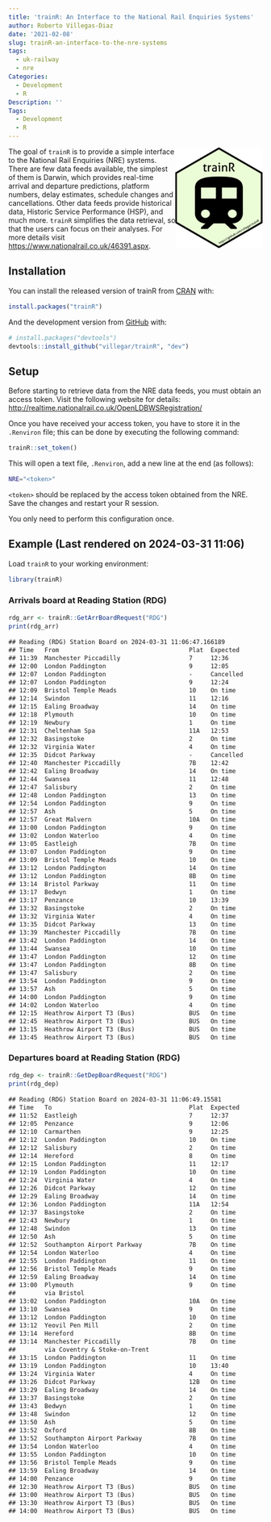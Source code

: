 ```yaml
---
title: 'trainR: An Interface to the National Rail Enquiries Systems'
author: Roberto Villegas-Diaz
date: '2021-02-08'
slug: trainR-an-interface-to-the-nre-systems
tags:
  - uk-railway
  - nre
Categories:
  - Development
  - R
Description: ''
Tags:
  - Development
  - R
---
```


<img src="https://raw.githubusercontent.com/villegar/trainR/main/inst/images/logo.png" alt="logo" align="right" height=200px/>

The goal of `trainR` is to provide a simple interface to the 
National Rail Enquiries (NRE) systems. There are few data feeds 
available, the simplest of them is Darwin, which provides real-time 
arrival and departure predictions, platform numbers, delay estimates, 
schedule changes and cancellations. Other data feeds provide historical 
data, Historic Service Performance (HSP), and much more. `trainR` 
simplifies the data retrieval, so that the users can focus on their 
analyses. For more details visit 
https://www.nationalrail.co.uk/46391.aspx.

## Installation

You can install the released version of trainR from [CRAN](https://CRAN.R-project.org) with:

``` r
install.packages("trainR")
```

And the development version from [GitHub](https://github.com/) with:

``` r
# install.packages("devtools")
devtools::install_github("villegar/trainR", "dev")
```

## Setup
Before starting to retrieve data from the NRE data feeds, you must obtain an access token. 
Visit the following website for details: http://realtime.nationalrail.co.uk/OpenLDBWSRegistration/

Once you have received your access token, you have to store it in the `.Renviron` file; this can be 
done by executing the following command:


```r
trainR::set_token()
```

This will open a text file, `.Renviron`, add a new line at the end (as follows):

```bash
NRE="<token>"
```

`<token>` should be replaced by the access token obtained from the NRE. Save the changes and restart 
your R session.

You only need to perform this configuration once.

## Example (Last rendered on 2024-03-31 11:06)

Load `trainR` to your working environment:

```r
library(trainR)
```

### Arrivals board at Reading Station (RDG)


```r
rdg_arr <- trainR::GetArrBoardRequest("RDG")
print(rdg_arr)
```

```
## Reading (RDG) Station Board on 2024-03-31 11:06:47.166189
## Time   From                                    Plat  Expected
## 11:39  Manchester Piccadilly                   7     12:36
## 12:00  London Paddington                       9     12:05
## 12:07  London Paddington                       -     Cancelled
## 12:07  London Paddington                       9     12:24
## 12:09  Bristol Temple Meads                    10    On time
## 12:14  Swindon                                 11    12:16
## 12:15  Ealing Broadway                         14    On time
## 12:18  Plymouth                                10    On time
## 12:19  Newbury                                 1     On time
## 12:31  Cheltenham Spa                          11A   12:53
## 12:32  Basingstoke                             2     On time
## 12:32  Virginia Water                          4     On time
## 12:35  Didcot Parkway                          -     Cancelled
## 12:40  Manchester Piccadilly                   7B    12:42
## 12:42  Ealing Broadway                         14    On time
## 12:44  Swansea                                 11    12:48
## 12:47  Salisbury                               2     On time
## 12:48  London Paddington                       13    On time
## 12:54  London Paddington                       9     On time
## 12:57  Ash                                     5     On time
## 12:57  Great Malvern                           10A   On time
## 13:00  London Paddington                       9     On time
## 13:02  London Waterloo                         4     On time
## 13:05  Eastleigh                               7B    On time
## 13:07  London Paddington                       9     On time
## 13:09  Bristol Temple Meads                    10    On time
## 13:12  London Paddington                       14    On time
## 13:12  London Paddington                       8B    On time
## 13:14  Bristol Parkway                         11    On time
## 13:17  Bedwyn                                  1     On time
## 13:17  Penzance                                10    13:39
## 13:32  Basingstoke                             2     On time
## 13:32  Virginia Water                          4     On time
## 13:35  Didcot Parkway                          13    On time
## 13:39  Manchester Piccadilly                   7B    On time
## 13:42  London Paddington                       14    On time
## 13:44  Swansea                                 10    On time
## 13:47  London Paddington                       12    On time
## 13:47  London Paddington                       8B    On time
## 13:47  Salisbury                               2     On time
## 13:54  London Paddington                       9     On time
## 13:57  Ash                                     5     On time
## 14:00  London Paddington                       9     On time
## 14:02  London Waterloo                         4     On time
## 12:15  Heathrow Airport T3 (Bus)               BUS   On time
## 12:45  Heathrow Airport T3 (Bus)               BUS   On time
## 13:15  Heathrow Airport T3 (Bus)               BUS   On time
## 13:45  Heathrow Airport T3 (Bus)               BUS   On time
```

### Departures board at Reading Station (RDG)


```r
rdg_dep <- trainR::GetDepBoardRequest("RDG")
print(rdg_dep)
```

```
## Reading (RDG) Station Board on 2024-03-31 11:06:49.15581
## Time   To                                      Plat  Expected
## 11:52  Eastleigh                               7     12:37
## 12:05  Penzance                                9     12:06
## 12:10  Carmarthen                              9     12:25
## 12:12  London Paddington                       10    On time
## 12:12  Salisbury                               2     On time
## 12:14  Hereford                                8     On time
## 12:15  London Paddington                       11    12:17
## 12:19  London Paddington                       10    On time
## 12:24  Virginia Water                          4     On time
## 12:26  Didcot Parkway                          12    On time
## 12:29  Ealing Broadway                         14    On time
## 12:36  London Paddington                       11A   12:54
## 12:37  Basingstoke                             2     On time
## 12:43  Newbury                                 1     On time
## 12:48  Swindon                                 13    On time
## 12:50  Ash                                     5     On time
## 12:52  Southampton Airport Parkway             7B    On time
## 12:54  London Waterloo                         4     On time
## 12:55  London Paddington                       11    On time
## 12:56  Bristol Temple Meads                    9     On time
## 12:59  Ealing Broadway                         14    On time
## 13:00  Plymouth                                9     On time
##        via Bristol                             
## 13:02  London Paddington                       10A   On time
## 13:10  Swansea                                 9     On time
## 13:12  London Paddington                       10    On time
## 13:12  Yeovil Pen Mill                         2     On time
## 13:14  Hereford                                8B    On time
## 13:14  Manchester Piccadilly                   7B    On time
##        via Coventry & Stoke-on-Trent           
## 13:15  London Paddington                       11    On time
## 13:19  London Paddington                       10    13:40
## 13:24  Virginia Water                          4     On time
## 13:26  Didcot Parkway                          12B   On time
## 13:29  Ealing Broadway                         14    On time
## 13:37  Basingstoke                             2     On time
## 13:43  Bedwyn                                  1     On time
## 13:48  Swindon                                 12    On time
## 13:50  Ash                                     5     On time
## 13:52  Oxford                                  8B    On time
## 13:52  Southampton Airport Parkway             7B    On time
## 13:54  London Waterloo                         4     On time
## 13:55  London Paddington                       10    On time
## 13:56  Bristol Temple Meads                    9     On time
## 13:59  Ealing Broadway                         14    On time
## 14:00  Penzance                                9     On time
## 12:30  Heathrow Airport T3 (Bus)               BUS   On time
## 13:00  Heathrow Airport T3 (Bus)               BUS   On time
## 13:30  Heathrow Airport T3 (Bus)               BUS   On time
## 14:00  Heathrow Airport T3 (Bus)               BUS   On time
```
